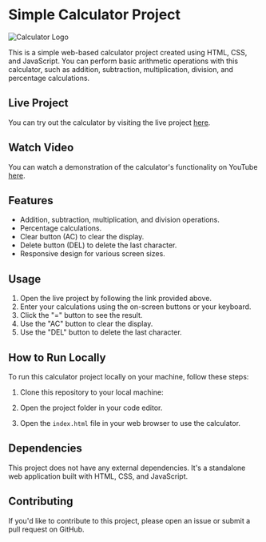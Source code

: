 # Simple Calculator Project

![Calculator Logo](https://images.vexels.com/media/users/3/157498/isolated/lists/3896ab22c743905501eefb8d22607b2f-old-school-calculator-icon.png)

This is a simple web-based calculator project created using HTML, CSS, and JavaScript. You can perform basic arithmetic operations with this calculator, such as addition, subtraction, multiplication, division, and percentage calculations.

## Live Project

You can try out the calculator by visiting the live project [here](https://abhijitkr.github.io/Simple-Calculator/).

## Watch Video

You can watch a demonstration of the calculator's functionality on YouTube [here](https://youtu.be/ixy1MLo-N40).


## Features

- Addition, subtraction, multiplication, and division operations.
- Percentage calculations.
- Clear button (AC) to clear the display.
- Delete button (DEL) to delete the last character.
- Responsive design for various screen sizes.

## Usage

1. Open the live project by following the link provided above.
2. Enter your calculations using the on-screen buttons or your keyboard.
3. Click the "=" button to see the result.
4. Use the "AC" button to clear the display.
5. Use the "DEL" button to delete the last character.

## How to Run Locally

To run this calculator project locally on your machine, follow these steps:

1. Clone this repository to your local machine:

2. Open the project folder in your code editor.

3. Open the `index.html` file in your web browser to use the calculator.

## Dependencies

This project does not have any external dependencies. It's a standalone web application built with HTML, CSS, and JavaScript.

## Contributing

If you'd like to contribute to this project, please open an issue or submit a pull request on GitHub.


